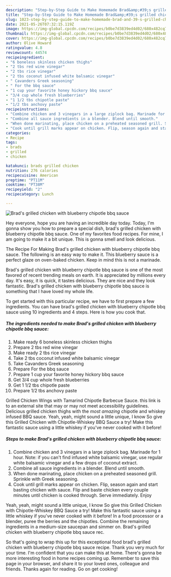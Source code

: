 ```yaml
---
description: "Step-by-Step Guide to Make Homemade Brad&amp;#39;s grilled chicken with blueberry chipotle bbq sauce"
title: "Step-by-Step Guide to Make Homemade Brad&amp;#39;s grilled chicken with blueberry chipotle bbq sauce"
slug: 1023-step-by-step-guide-to-make-homemade-brad-and-39-s-grilled-chicken-with-blueberry-chipotle-bbq-sauce
date: 2021-05-26T07:32:15.119Z
image: https://img-global.cpcdn.com/recipes/b0be7d3839ed4d02/680x482cq70/brads-grilled-chicken-with-blueberry-chipotle-bbq-sauce-recipe-main-photo.jpg
thumbnail: https://img-global.cpcdn.com/recipes/b0be7d3839ed4d02/680x482cq70/brads-grilled-chicken-with-blueberry-chipotle-bbq-sauce-recipe-main-photo.jpg
cover: https://img-global.cpcdn.com/recipes/b0be7d3839ed4d02/680x482cq70/brads-grilled-chicken-with-blueberry-chipotle-bbq-sauce-recipe-main-photo.jpg
author: Olive Howard
ratingvalue: 4.8
reviewcount: 44574
recipeingredient:
- "6 boneless skinless chicken thighs"
- "2 tbs red wine vinegar"
- "2 tbs rice vinegar"
- "2 tbs coconut infused white balsamic vinegar"
- " Cavanders Greek seasoning"
- " For the bbq sauce"
- "1 cup your favorite honey hickory bbq sauce"
- "3/4 cup whole fresh blueberries"
- "1 1/2 tbs chipotle paste"
- "1/2 tbs anchovy paste"
recipeinstructions:
- "Combine chicken and 3 vinegars in a large ziplock bag. Marinade for 1 hour. Note: if you can&#39;t find infused white balsamic vinegar, use regular white balsamic vinegar and a few drops of coconut extract."
- "Combine all sauce ingredients in a blender. Blend until smooth."
- "When done marinating, place chicken on a preheated seasoned grill. Sprinkle with Greek seasoning."
- "Cook until grill marks appear on chicken. Flip, season again and start basting chicken with sauce. Flip and baste chicken every couple minutes until chicken is cooked through. Serve immediately. Enjoy"
categories:
- Recipe
tags:
- brads
- grilled
- chicken

katakunci: brads grilled chicken 
nutrition: 276 calories
recipecuisine: American
preptime: "PT11M"
cooktime: "PT38M"
recipeyield: "2"
recipecategory: Lunch

---
```



![Brad&#39;s grilled chicken with blueberry chipotle bbq sauce](https://img-global.cpcdn.com/recipes/b0be7d3839ed4d02/680x482cq70/brads-grilled-chicken-with-blueberry-chipotle-bbq-sauce-recipe-main-photo.jpg)

Hey everyone, hope you are having an incredible day today. Today, I'm gonna show you how to prepare a special dish, brad&#39;s grilled chicken with blueberry chipotle bbq sauce. One of my favorites food recipes. For mine, I am going to make it a bit unique. This is gonna smell and look delicious.

The Recipe For Making Brad&#39;s grilled chicken with blueberry chipotle bbq sauce. The following is an easy way to make it. This blueberry sauce is a perfect glaze on oven-baked chicken. Keep in mind this is not a marinade.

Brad&#39;s grilled chicken with blueberry chipotle bbq sauce is one of the most favored of recent trending meals on earth. It is appreciated by millions every day. It's easy, it is quick, it tastes delicious. They are nice and they look fantastic. Brad&#39;s grilled chicken with blueberry chipotle bbq sauce is something that I have loved my whole life.


To get started with this particular recipe, we have to first prepare a few ingredients. You can have brad&#39;s grilled chicken with blueberry chipotle bbq sauce using 10 ingredients and 4 steps. Here is how you cook that.

<!--inarticleads1-->

##### The ingredients needed to make Brad&#39;s grilled chicken with blueberry chipotle bbq sauce:

1. Make ready 6 boneless skinless chicken thighs
1. Prepare 2 tbs red wine vinegar
1. Make ready 2 tbs rice vinegar
1. Take 2 tbs coconut infused white balsamic vinegar
1. Take  Cavanders Greek seasoning
1. Prepare  For the bbq sauce
1. Prepare 1 cup your favorite honey hickory bbq sauce
1. Get 3/4 cup whole fresh blueberries
1. Get 1 1/2 tbs chipotle paste
1. Prepare 1/2 tbs anchovy paste


Grilled Chicken Wings with Tamarind Chipotle Barbecue Sauce. this link is to an external site that may or may not meet accessibility guidelines. Delicious grilled chicken thighs with the *most amazing* chipotle and whiskey infused BBQ sauce. Yeah, yeah, might sound a little unique, I know So give this Grilled Chicken with Chipotle-Whiskey BBQ Sauce a try! Make this fantastic sauce using a little whiskey if you&#39;ve never cooked with it before! 

<!--inarticleads2-->

##### Steps to make Brad&#39;s grilled chicken with blueberry chipotle bbq sauce:

1. Combine chicken and 3 vinegars in a large ziplock bag. Marinade for 1 hour. Note: if you can&#39;t find infused white balsamic vinegar, use regular white balsamic vinegar and a few drops of coconut extract.
1. Combine all sauce ingredients in a blender. Blend until smooth.
1. When done marinating, place chicken on a preheated seasoned grill. Sprinkle with Greek seasoning.
1. Cook until grill marks appear on chicken. Flip, season again and start basting chicken with sauce. Flip and baste chicken every couple minutes until chicken is cooked through. Serve immediately. Enjoy


Yeah, yeah, might sound a little unique, I know So give this Grilled Chicken with Chipotle-Whiskey BBQ Sauce a try! Make this fantastic sauce using a little whiskey if you&#39;ve never cooked with it before! In a food processor or a blender, puree the berries and the chipotles. Combine the remaining ingredients in a medium-size saucepan and simmer on. Brad&#39;s grilled chicken with blueberry chipotle bbq sauce rec. 

So that's going to wrap this up for this exceptional food brad&#39;s grilled chicken with blueberry chipotle bbq sauce recipe. Thank you very much for your time. I'm confident that you can make this at home. There's gonna be more interesting food in home recipes coming up. Remember to save this page in your browser, and share it to your loved ones, colleague and friends. Thanks again for reading. Go on get cooking!
